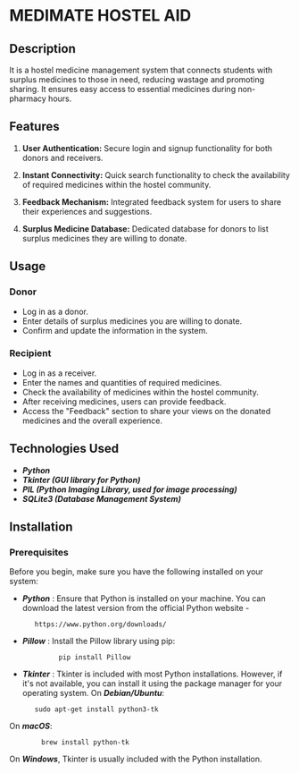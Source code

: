 
# MEDIMATE HOSTEL AID

## Description
It is a hostel medicine management system that connects students with surplus medicines to those in need, reducing wastage and promoting sharing. It ensures easy access to essential medicines during non-pharmacy hours.


## Features
1. **User Authentication:**
   Secure login and signup functionality for both donors and receivers.


2. **Instant Connectivity:**
   Quick search functionality to check the availability of required medicines within the hostel community.

3. **Feedback Mechanism:**
   Integrated feedback system for users to share their experiences and suggestions.

4. **Surplus Medicine Database:**
   Dedicated database for donors to list surplus medicines they are willing to donate.

## Usage

### Donor
- Log in as a donor.
- Enter details of surplus medicines you are willing to donate.
- Confirm and update the information in the system.

### Recipient
- Log in as a receiver.
- Enter the names and quantities of required medicines.
- Check the availability of medicines within the hostel community.
- After receiving medicines, users can provide feedback.
- Access the "Feedback" section to share your views on the donated medicines and the overall experience.

## Technologies Used
- ***Python***
- ***Tkinter (GUI library for Python)***
- ***PIL (Python Imaging Library, used for image processing)***
- ***SQLite3 (Database Management System)***

## Installation
### Prerequisites

Before you begin, make sure you have the following installed on your system:

- ***Python*** : Ensure that Python is installed on your machine. You can download the latest version from the official Python website - 
               
         https://www.python.org/downloads/ 
- ***Pillow*** : Install the Pillow library using pip:

     
               pip install Pillow
- ***Tkinter*** : Tkinter is included with most Python installations. However, if it's not available, you can install it using the package manager for your operating system.
On ***Debian/Ubuntu***:

         sudo apt-get install python3-tk
On ***macOS***:

            brew install python-tk
On ***Windows***, Tkinter is usually included with the Python installation.




